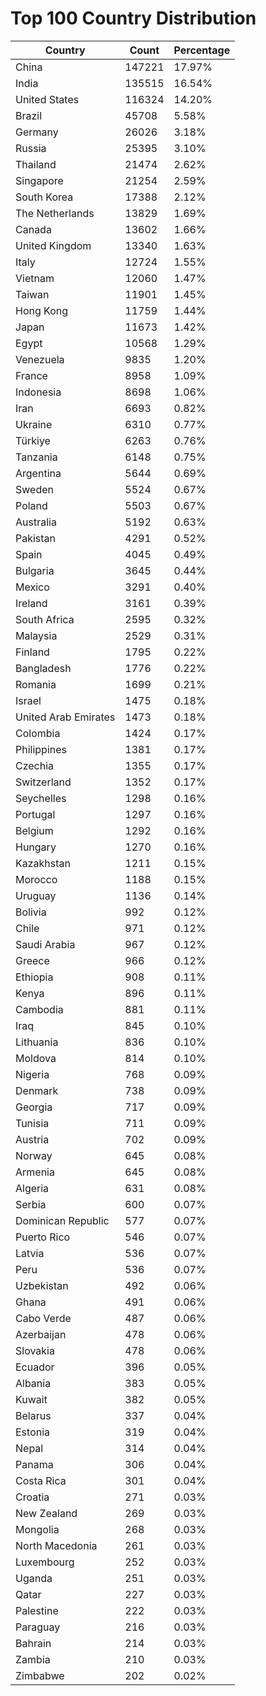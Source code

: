 # Top 100 Country Distribution
| Country | Count | Percentage |
|----|----|----|
| China | 147221 | 17.97% |
| India | 135515 | 16.54% |
| United States | 116324 | 14.20% |
| Brazil | 45708 | 5.58% |
| Germany | 26026 | 3.18% |
| Russia | 25395 | 3.10% |
| Thailand | 21474 | 2.62% |
| Singapore | 21254 | 2.59% |
| South Korea | 17388 | 2.12% |
| The Netherlands | 13829 | 1.69% |
| Canada | 13602 | 1.66% |
| United Kingdom | 13340 | 1.63% |
| Italy | 12724 | 1.55% |
| Vietnam | 12060 | 1.47% |
| Taiwan | 11901 | 1.45% |
| Hong Kong | 11759 | 1.44% |
| Japan | 11673 | 1.42% |
| Egypt | 10568 | 1.29% |
| Venezuela | 9835 | 1.20% |
| France | 8958 | 1.09% |
| Indonesia | 8698 | 1.06% |
| Iran | 6693 | 0.82% |
| Ukraine | 6310 | 0.77% |
| Türkiye | 6263 | 0.76% |
| Tanzania | 6148 | 0.75% |
| Argentina | 5644 | 0.69% |
| Sweden | 5524 | 0.67% |
| Poland | 5503 | 0.67% |
| Australia | 5192 | 0.63% |
| Pakistan | 4291 | 0.52% |
| Spain | 4045 | 0.49% |
| Bulgaria | 3645 | 0.44% |
| Mexico | 3291 | 0.40% |
| Ireland | 3161 | 0.39% |
| South Africa | 2595 | 0.32% |
| Malaysia | 2529 | 0.31% |
| Finland | 1795 | 0.22% |
| Bangladesh | 1776 | 0.22% |
| Romania | 1699 | 0.21% |
| Israel | 1475 | 0.18% |
| United Arab Emirates | 1473 | 0.18% |
| Colombia | 1424 | 0.17% |
| Philippines | 1381 | 0.17% |
| Czechia | 1355 | 0.17% |
| Switzerland | 1352 | 0.17% |
| Seychelles | 1298 | 0.16% |
| Portugal | 1297 | 0.16% |
| Belgium | 1292 | 0.16% |
| Hungary | 1270 | 0.16% |
| Kazakhstan | 1211 | 0.15% |
| Morocco | 1188 | 0.15% |
| Uruguay | 1136 | 0.14% |
| Bolivia | 992 | 0.12% |
| Chile | 971 | 0.12% |
| Saudi Arabia | 967 | 0.12% |
| Greece | 966 | 0.12% |
| Ethiopia | 908 | 0.11% |
| Kenya | 896 | 0.11% |
| Cambodia | 881 | 0.11% |
| Iraq | 845 | 0.10% |
| Lithuania | 836 | 0.10% |
| Moldova | 814 | 0.10% |
| Nigeria | 768 | 0.09% |
| Denmark | 738 | 0.09% |
| Georgia | 717 | 0.09% |
| Tunisia | 711 | 0.09% |
| Austria | 702 | 0.09% |
| Norway | 645 | 0.08% |
| Armenia | 645 | 0.08% |
| Algeria | 631 | 0.08% |
| Serbia | 600 | 0.07% |
| Dominican Republic | 577 | 0.07% |
| Puerto Rico | 546 | 0.07% |
| Latvia | 536 | 0.07% |
| Peru | 536 | 0.07% |
| Uzbekistan | 492 | 0.06% |
| Ghana | 491 | 0.06% |
| Cabo Verde | 487 | 0.06% |
| Azerbaijan | 478 | 0.06% |
| Slovakia | 478 | 0.06% |
| Ecuador | 396 | 0.05% |
| Albania | 383 | 0.05% |
| Kuwait | 382 | 0.05% |
| Belarus | 337 | 0.04% |
| Estonia | 319 | 0.04% |
| Nepal | 314 | 0.04% |
| Panama | 306 | 0.04% |
| Costa Rica | 301 | 0.04% |
| Croatia | 271 | 0.03% |
| New Zealand | 269 | 0.03% |
| Mongolia | 268 | 0.03% |
| North Macedonia | 261 | 0.03% |
| Luxembourg | 252 | 0.03% |
| Uganda | 251 | 0.03% |
| Qatar | 227 | 0.03% |
| Palestine | 222 | 0.03% |
| Paraguay | 216 | 0.03% |
| Bahrain | 214 | 0.03% |
| Zambia | 210 | 0.03% |
| Zimbabwe | 202 | 0.02% |
